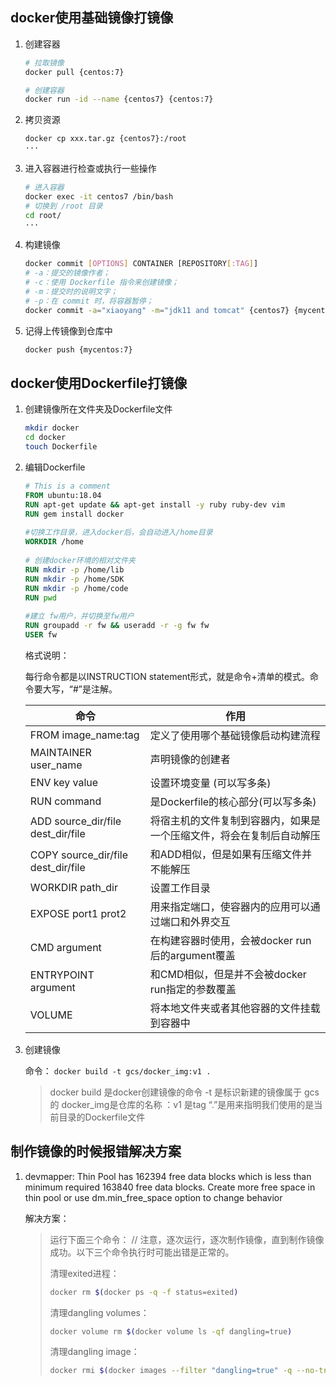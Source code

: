 ## docker使用基础镜像打镜像

1. 创建容器

   ```bash
   # 拉取镜像
   docker pull {centos:7}
   
   # 创建容器
   docker run -id --name {centos7} {centos:7}
   ```

2. 拷贝资源

   ```bash
   docker cp xxx.tar.gz {centos7}:/root
   ···
   ```

3. 进入容器进行检查或执行一些操作

   ```bash
   # 进入容器
   docker exec -it centos7 /bin/bash
   # 切换到 /root 目录
   cd root/
   ···
   ```

4. 构建镜像

   ```bash
   docker commit [OPTIONS] CONTAINER [REPOSITORY[:TAG]]
   # -a：提交的镜像作者；
   # -c：使用 Dockerfile 指令来创建镜像；
   # -m：提交时的说明文字；
   # -p：在 commit 时，将容器暂停；
   docker commit -a="xiaoyang" -m="jdk11 and tomcat" {centos7} {mycentos:7}
   ```

5. 记得上传镜像到仓库中

   ```bash
   docker push {mycentos:7}
   ```

## docker使用Dockerfile打镜像

1. 创建镜像所在文件夹及Dockerfile文件

   ```bash
   mkdir docker
   cd docker
   touch Dockerfile
   ```

2. 编辑Dockerfile

   ```dockerfile
   # This is a comment
   FROM ubuntu:18.04
   RUN apt-get update && apt-get install -y ruby ruby-dev vim
   RUN gem install docker
    
   #切换工作目录，进入docker后，会自动进入/home目录
   WORKDIR /home
    
   # 创建docker环境的相对文件夹
   RUN mkdir -p /home/lib
   RUN mkdir -p /home/SDK
   RUN mkdir -p /home/code
   RUN pwd
    
   #建立 fw用户，并切换至fw用户
   RUN groupadd -r fw && useradd -r -g fw fw
   USER fw
   ```

   格式说明：

     每行命令都是以INSTRUCTION statement形式，就是命令+清单的模式。命令要大写，“#”是注解。

   | 命令                               | 作用                                                         |
   | ---------------------------------- | ------------------------------------------------------------ |
   | FROM image_name:tag                | 定义了使用哪个基础镜像启动构建流程                           |
   | MAINTAINER user_name               | 声明镜像的创建者                                             |
   | ENV key value                      | 设置环境变量 (可以写多条)                                    |
   | RUN command                        | 是Dockerfile的核心部分(可以写多条)                           |
   | ADD source_dir/file dest_dir/file  | 将宿主机的文件复制到容器内，如果是一个压缩文件，将会在复制后自动解压 |
   | COPY source_dir/file dest_dir/file | 和ADD相似，但是如果有压缩文件并不能解压                      |
   | WORKDIR path_dir                   | 设置工作目录                                                 |
   | EXPOSE port1 prot2                 | 用来指定端口，使容器内的应用可以通过端口和外界交互           |
   | CMD argument                       | 在构建容器时使用，会被docker run 后的argument覆盖            |
   | ENTRYPOINT argument                | 和CMD相似，但是并不会被docker run指定的参数覆盖              |
   | VOLUME                             | 将本地文件夹或者其他容器的文件挂载到容器中                   |

3. 创建镜像

   命令： `docker build -t gcs/docker_img:v1 .`

   > docker build 是docker创建镜像的命令
   > -t 是标识新建的镜像属于 gcs的
   > docker_img是仓库的名称
   > ：v1 是tag
   > “.”是用来指明我们使用的是当前目录的Dockerfile文件

## 制作镜像的时候报错解决方案

1. devmapper: Thin Pool has 162394 free data blocks which is less than minimum required 163840 free data blocks. Create more free space in thin pool or use dm.min_free_space option to change behavior

   解决方案：

   > 运行下面三个命令： 
   > // 注意，逐次运行，逐次制作镜像，直到制作镜像成功。以下三个命令执行时可能出错是正常的。
   >
   > 清理exited进程：
   >
   > ```bash
   > docker rm $(docker ps -q -f status=exited)
   > ```
   >
   > 清理dangling volumes：
   >
   > ```bash
   > docker volume rm $(docker volume ls -qf dangling=true) 
   > ```
   >
   > 清理dangling image：
   >
   > ```bash
   > docker rmi $(docker images --filter "dangling=true" -q --no-trunc)
   > ```

